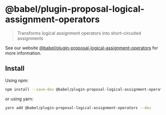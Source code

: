# @babel/plugin-proposal-logical-assignment-operators

> Transforms logical assignment operators into short-circuited assignments

See our
website [@babel/plugin-proposal-logical-assignment-operators](https://babeljs.io/docs/en/next/babel-plugin-proposal-logical-assignment-operators.html)
for more information.

## Install

Using npm:

```sh
npm install --save-dev @babel/plugin-proposal-logical-assignment-operators
```

or using yarn:

```sh
yarn add @babel/plugin-proposal-logical-assignment-operators --dev
```
